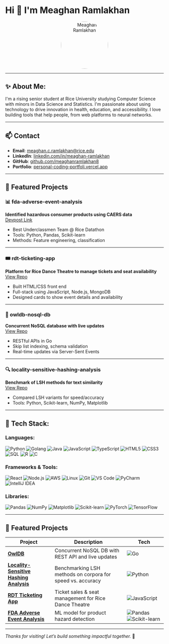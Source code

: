 # Hi 👋 I'm Meaghan Ramlakhan

<p align="center">
  <img src="https://github.com/meaghanramlakhan8/meaghanramlakhan8/blob/main/DSC_2055.JPG?raw=true" 
       alt="Meaghan Ramlakhan" 
       width="150" 
       style="border-radius: 50%; object-fit: cover;"/>
</p>


---

## ✨ About Me:
I'm a rising senior student at Rice University studying Computer Science with minors in Data Science and Statistics. I'm passionate about using technology to drive innovation in health, education, and accessibility. I love building tools that help people, from web platforms to neural networks.

---

## 📫 Contact

- **Email**: meaghan.c.ramlakhan@rice.edu  
- **LinkedIn**: [linkedin.com/in/meaghan-ramlakhan](https://linkedin.com/in/meaghan-ramlakhan)  
- **GitHub**: [github.com/meaghanramlakhan8](https://github.com/meaghanramlakhan8)  
- **Portfolio**: [personal-coding-portfoli.vercel.app](https://personal-coding-portfoli-git-717dab-meaghanramlakhan8s-projects.vercel.app/)

---

## 📂 Featured Projects

### 📊 fda-adverse-event-analysis  
**Identified hazardous consumer products using CAERS data**  
[Devpost Link](https://devpost.com/software/analysing-reported-fda-adverse-events-of-consumer-products)  
- Best Underclassmen Team @ Rice Datathon  
- Tools: Python, Pandas, Scikit-learn  
- Methods: Feature engineering, classification

---

### 🎟️ rdt-ticketing-app  
**Platform for Rice Dance Theatre to manage tickets and seat availability**  
[View Repo](https://github.com/rice-apps/rdt-admin)  
- Built HTML/CSS front end  
- Full-stack using JavaScript, Node.js, MongoDB  
- Designed cards to show event details and availability

---

### 🔐 owldb-nosql-db  
**Concurrent NoSQL database with live updates**  
[View Repo](https://github.com/RICE-COMP318-FALL24/owldb-p1group40)  
- RESTful APIs in Go  
- Skip list indexing, schema validation  
- Real-time updates via Server-Sent Events

---

### 🔍 locality-sensitive-hashing-analysis  
**Benchmark of LSH methods for text similarity**  
[View Repo](https://github.com/meaghanramlakhan8/Locality-Sensitive-Hashing-Analysis-for-Text-Similarity-Search)  
- Compared LSH variants for speed/accuracy  
- Tools: Python, Scikit-learn, NumPy, Matplotlib

---
## 🧰 Tech Stack:

### Languages:
![Python](https://img.shields.io/badge/-Python-3776AB?style=flat&logo=python)
![Golang](https://img.shields.io/badge/-Go-00ADD8?style=flat&logo=go)
![Java](https://img.shields.io/badge/-Java-red?style=flat&logo=java)
![JavaScript](https://img.shields.io/badge/-JavaScript-F7DF1E?style=flat&logo=javascript&logoColor=black)
![TypeScript](https://img.shields.io/badge/-TypeScript-3178C6?style=flat&logo=typescript)
![HTML5](https://img.shields.io/badge/-HTML5-E34F26?style=flat&logo=html5&logoColor=white)
![CSS3](https://img.shields.io/badge/-CSS3-1572B6?style=flat&logo=css3)
![SQL](https://img.shields.io/badge/-SQL-4479A1?style=flat&logo=postgresql)
![R](https://img.shields.io/badge/-R-276DC3?style=flat&logo=r)
![C](https://img.shields.io/badge/-C-00599C?style=flat&logo=c)

### Frameworks & Tools:
![React](https://img.shields.io/badge/-React-61DAFB?style=flat&logo=react)
![Node.js](https://img.shields.io/badge/-Node.js-339933?style=flat&logo=node.js)
![AWS](https://img.shields.io/badge/-AWS-232F3E?style=flat&logo=amazonaws)
![Linux](https://img.shields.io/badge/-Linux-FCC624?style=flat&logo=linux)
![Git](https://img.shields.io/badge/-Git-F05032?style=flat&logo=git)
![VS Code](https://img.shields.io/badge/-VS%20Code-007ACC?style=flat&logo=visual-studio-code)
![PyCharm](https://img.shields.io/badge/-PyCharm-000000?style=flat&logo=pycharm)
![IntelliJ IDEA](https://img.shields.io/badge/-IntelliJ%20IDEA-000000?style=flat&logo=intellij-idea)

### Libraries:
![Pandas](https://img.shields.io/badge/-Pandas-150458?style=flat&logo=pandas)
![NumPy](https://img.shields.io/badge/-NumPy-013243?style=flat&logo=numpy)
![Matplotlib](https://img.shields.io/badge/-Matplotlib-11557c?style=flat&logo=matplotlib)
![Scikit-learn](https://img.shields.io/badge/-Scikit--learn-F7931E?style=flat&logo=scikit-learn)
![PyTorch](https://img.shields.io/badge/-PyTorch-EE4C2C?style=flat&logo=pytorch)
![TensorFlow](https://img.shields.io/badge/-TensorFlow-FF6F00?style=flat&logo=tensorflow)

---

## 📌 Featured Projects

| Project | Description | Tech |
|--------|-------------|------|
| [**OwlDB**](https://github.com/RICE-COMP318-FALL24/owldb-p1group40) | Concurrent NoSQL DB with REST API and live updates | ![Go](https://img.shields.io/badge/-Go-00ADD8?style=flat&logo=go) |
| [**Locality-Sensitive Hashing Analysis**](https://github.com/meaghanramlakhan8/Locality-Sensitive-Hashing-Analysis-for-Text-Similarity-Search) | Benchmarking LSH methods on corpora for speed vs. accuracy | ![Python](https://img.shields.io/badge/-Python-3776AB?style=flat&logo=python) |
| [**RDT Ticketing App**](https://github.com/rice-apps/rdt-admin) | Ticket sales & seat management for Rice Dance Theatre | ![JavaScript](https://img.shields.io/badge/-JavaScript-F7DF1E?style=flat&logo=javascript) |
| [**FDA Adverse Event Analysis**](https://devpost.com/software/analysing-reported-fda-adverse-events-of-consumer-products) | ML model for product hazard detection | ![Pandas](https://img.shields.io/badge/-Pandas-150458?style=flat&logo=pandas) ![Scikit-learn](https://img.shields.io/badge/-Scikit--learn-F7931E?style=flat&logo=scikit-learn) |

---

_Thanks for visiting! Let’s build something impactful together._ 🚀
